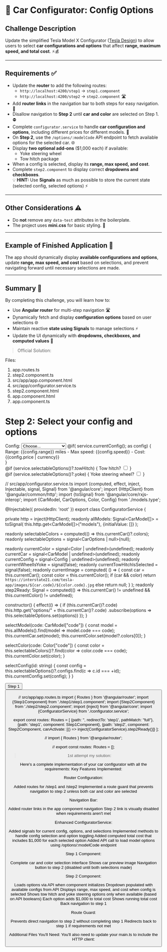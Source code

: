 # 🚗 Car Configurator: Config Options

## Challenge Description
Update the simplified Tesla Model X Configurator ([Tesla Design](https://www.tesla.com/modelx/design)) to allow users to select **car configurations and options** that affect **range, maximum speed, and total cost**. ⚡💰

---

## Requirements ✅
- Update the **router** to add the following routes:
  - `http://localhost:4200/step1` → `step1.component`
  - `http://localhost:4200/step2` → `step2.component` 🛣️
- Add **router links** in the navigation bar to both steps for easy navigation. 🔗
- Disallow navigation to **Step 2** until **car and color** are selected on Step 1. ⛔
- Complete `configurator.service` to handle **car configuration and options**, including different prices for different models. 💾
- On **Step 2**, use the `/options/:modelCode` API endpoint to fetch available options for the selected car. 🌐
- Display **two optional add-ons** ($1,000 each) if available:
  - Yoke steering wheel
  - Tow hitch package
- When a config is selected, display its **range, max speed, and cost**.
- Complete `step2.component` to display correct **dropdowns and checkboxes**.  
💡 **HINT:** Use **Signals** as much as possible to store the current state (selected config, selected options) ⚡

---

## Other Considerations ⚠️
- Do **not** remove any `data-test` attributes in the boilerplate.
- The project uses **mini.css** for basic styling. 🎨

---

## Example of Finished Application 🎉
The app should dynamically display **available configurations and options**, update **range, max speed, and cost** based on selections, and prevent navigating forward until necessary selections are made.

---

## Summary 📝
By completing this challenge, you will learn how to:  
- Use **Angular router** for multi-step navigation 🛣️  
- Dynamically fetch and display **configuration options** based on user selections 🌐  
- Maintain reactive **state using Signals** to manage selections ⚡  
- Update the UI dynamically with **dropdowns, checkboxes, and computed values** 🔄


> Official Solution: 

Files: 
1. app.routes.ts
2. step2.component.ts
3. src/app/app.component.html
4. src/app/configurator.service.ts
5. step2.component.html
6. app.component.html
7. app.component.ts


<!-- src/app/step2/step2.component.html -->
<h1>Step 2: Select your config and options</h1>
Config:
<select #config (change)="service.selectConfig(config.value)">
  <option [value]="0">Choose...</option>
  @for(config of service.selectableOptions()?.configs; track config.id) {
    <option [value]="config.id">{{config.description}}</option>
  }
</select>
@if( service.currentConfig(); as config) {
  <div>
    Range: {{config.range}} miles
    - Max speed: {{config.speed}}
    - Cost: {{config.price | currency}}
  </div>
}
<div>
@if (service.selectableOptions()?.towHitch) {
  Tow hitch?
  <input type="checkbox" #hitch (change)="service.currentTowHitchIsSelected.set(hitch.checked)"/>
}
  <br/>
@if (service.selectableOptions()?.yoke) {
  Yoke steering wheel? <input type="checkbox" #yoke (change)="service.currentWheelIsYoke.set(yoke.checked)"  />
}
</div>

// src/app/configurator.service.ts
import {computed, effect, inject, Injectable, signal, Signal} from '@angular/core';
import {HttpClient} from '@angular/common/http';
import {toSignal} from '@angular/core/rxjs-interop';
import {CarModel, CarOptions, Color, Config} from './models.type';

@Injectable({
  providedIn: 'root'
})
export class ConfiguratorService {

  private http = inject(HttpClient);
  readonly allModels: Signal<CarModel[]> = toSignal(
    this.http.get<CarModel[]>("models"), {initialValue: []}
  );

  readonly selectableColors = computed(() => this.currentCar()?.colors);
  readonly selectableOptions = signal<CarOptions | null>(null);

  readonly currentColor = signal<Color | undefined>(undefined);
  readonly currentCar = signal<CarModel | undefined>(undefined);
  readonly currentConfig = signal<Config | undefined>(undefined);
  readonly currentWheelIsYoke = signal<boolean>(false);
  readonly currentTowHitchIsSelected = signal<boolean>(false);
  readonly currentImage = computed(
    () => {
      const car = this.currentCar();
      const color = this.currentColor();
      if (car && color)
        return `https://interstate21.com/tesla-app/images/${car.code}/${color.code}.jpg`
      else return null;
    }
  );
  readonly step2Ready: Signal<boolean> = computed(() => this.currentCar() != undefined && this.currentColor() != undefined);

  constructor() {
    effect(() => {
      if (this.currentCar()?.code)
        this.http.get<CarOptions>("options/" + this.currentCar()?.code)
          .subscribe(options => this.selectableOptions.set(options))
    });
  }


  selectModel(code: CarModel["code"]) {
    const model = this.allModels().find(model => model.code === code);
    this.currentCar.set(model);
    this.currentColor.set(model?.colors[0]);
  }

  selectColor(code: Color["code"]) {
    const color = this.selectableColors()?.find(color => color.code === code);
    this.currentColor.set(color);
  }

  selectConfig(id: string) {
    const config = this.selectableOptions()?.configs.find(c => c.id === +id);
    this.currentConfig.set(config);
  }
}

<!-- src/app/app.component.html -->
<div class="button-group">
  <!-- <button>Step 1</button> -->
  <!-- <button> -->
      <button routerLink="step1">Step 1</button>
  <button routerLink="step2" [disabled]="! service.step2Ready()">


// src/app/app.routes.ts
import { Routes } from '@angular/router';
import {Step1Component} from './step1/step1.component';
import {Step2Component} from './step2/step2.component';
import {inject} from '@angular/core';
import {ConfiguratorService} from './configurator.service';

export const routes: Routes = [
  {path: '', redirectTo: 'step1', pathMatch: "full"},
  {path: 'step1', component: Step1Component},
  {path: 'step2', component: Step2Component, canActivate: [() => inject(ConfiguratorService).step2Ready()]}
];


// import { Routes } from '@angular/router';

// export const routes: Routes = [];



> 1st attempt my solution: 

Here's a complete implementation of your car configurator with all the requirements:
Key Features Implemented:

Router Configuration:

Added routes for /step1 and /step2
Implemented a route guard that prevents navigation to step 2 unless both car and color are selected


Navigation Bar:

Added router links in the app component navigation
Step 2 link is visually disabled when requirements aren't met


Enhanced ConfiguratorService:

Added signals for current config, options, and selections
Implemented methods to handle config selection and option toggling
Added computed total cost that includes $1,000 for each selected option
Added API call to load model options using /options/:modelCode endpoint


Step 1 Component:

Complete car and color selection interface
Shows car preview image
Navigation button to step 2 (disabled until both selections made)


Step 2 Component:

Loads options via API when component initializes
Dropdown populated with available configs from API
Displays range, max speed, and cost when config is selected
Shows tow hitch and yoke steering options only when available (based on API booleans)
Each option adds $1,000 to total cost
Shows running total cost
Back navigation to step 1


Route Guard:

Prevents direct navigation to step 2 without completing step 1
Redirects back to step 1 if requirements not met



Additional Files You'll Need:
You'll also need to update your main.ts to include the HTTP client:

